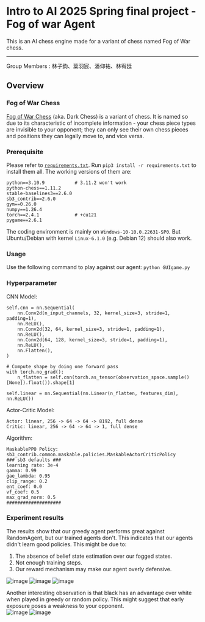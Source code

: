 # Intro to AI 2025 Spring final project - Fog of war Agent
This is an AI chess engine made for a variant of chess named Fog of War chess.

---
Group Members : 林子鈞、葉羽宸、潘仰祐、林宥廷

## Overview
### Fog of War Chess
[Fog of War Chess]( https://en.wikipedia.org/wiki/Dark_chess ) (aka. Dark Chess) is a variant of chess. It is named so due to its characteristic of incomplete information - your chess piece types are invisible to your opponent; they can only see their own chess pieces and positions they can legally move to, and vice versa.

### Prerequisite
Please refer to [`requirements.txt`]( ./requirements.txt ). Run `pip3 install -r requirements.txt` to install them all. The working versions of them are:
```
python==3.10.9           # 3.11.2 won't work
python-chess==1.11.2
stable-baselines3==2.6.0
sb3_contrib==2.6.0
gym==0.26.0
numpy==1.26.4
torch==2.4.1             # +cu121
pygame==2.6.1
```

The coding environment is mainly on `Windows-10-10.0.22631-SP0`. But Ubuntu/Debian with kernel `Linux-6.1.0` (e.g. Debian 12) should also work.

### Usage
Use the following command to play against our agent:
``python GUIgame.py``

### Hyperparameter
CNN Model:
```
self.cnn = nn.Sequential(
    nn.Conv2d(n_input_channels, 32, kernel_size=3, stride=1, padding=1),
    nn.ReLU(),
    nn.Conv2d(32, 64, kernel_size=3, stride=1, padding=1),
    nn.ReLU(),
    nn.Conv2d(64, 128, kernel_size=3, stride=1, padding=1),
    nn.ReLU(),
    nn.Flatten(),
)

# Compute shape by doing one forward pass
with torch.no_grad():
    n_flatten = self.cnn(torch.as_tensor(observation_space.sample()[None]).float()).shape[1]

self.linear = nn.Sequential(nn.Linear(n_flatten, features_dim), nn.ReLU())
```
Actor-Critic Model:
```
Actor: linear, 256 -> 64 -> 64 -> 8192, full dense
Critic: linear, 256 -> 64 -> 64 -> 1, full dense
```

Algorithm:
```
MaskablePPO Policy: sb3_contrib.common.maskable.policies.MaskableActorCriticPolicy
### sb3 defaults ###
learning rate: 3e-4
gamma: 0.99
gae_lambda: 0.95
clip_range: 0.2
ent_coef: 0.0
vf_coef: 0.5
max_grad_norm: 0.5
####################
```

### Experiment results

The results show that our greedy agent performs great against RandomAgent, but our trained agents don't.
This indicates that our agents didn't learn good policies. This might be due to:
1. The absence of belief state estimation over our fogged states.
2. Not enough training steps.
3. Our reward mechanism may make our agent overly defensive.

![image](https://github.com/user-attachments/assets/e8a29f55-3b55-4485-bbe1-89524471d659)
![image](https://github.com/user-attachments/assets/48c86fb1-5543-40f4-9234-8bad9c49d77a)
![image](https://github.com/user-attachments/assets/7fadca5c-5f1d-4d7b-9984-3b2dec1168c8)

Another interesting observation is that black has an advantage over white when played in greedy or random policy.
This might suggest that early exposure poses a weakness to your opponent.<br>
![image](https://github.com/user-attachments/assets/e705bcca-4f18-44a6-baca-a0e1378c82c2)
![image](https://github.com/user-attachments/assets/cf30b9b5-86ef-4bc8-8404-8eb725cd26e2)


